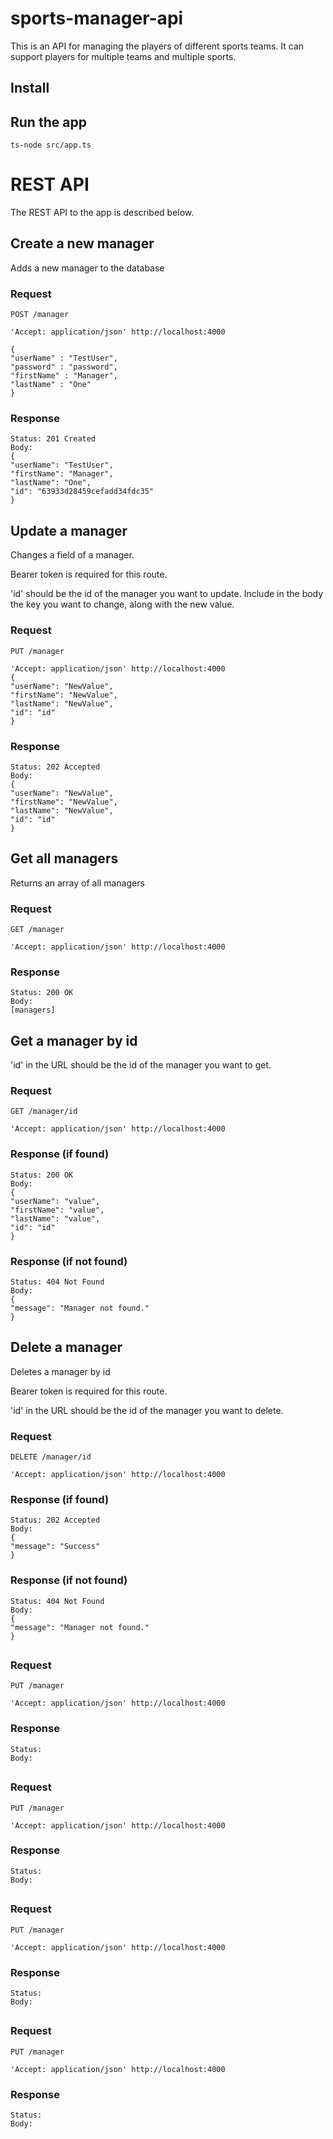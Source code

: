 # sports-manager-api

This is an API for managing the players of different sports teams. It can support players for multiple teams and multiple sports.

## Install

    

## Run the app

    ts-node src/app.ts

# REST API

The REST API to the app is described below.

## Create a new manager

Adds a new manager to the database

### Request

`POST /manager`

    'Accept: application/json' http://localhost:4000
    
    {
    "userName" : "TestUser",
    "password" : "password",
    "firstName" : "Manager",
    "lastName" : "One"
    }

### Response

    Status: 201 Created
    Body:
    {
    "userName": "TestUser",
    "firstName": "Manager",
    "lastName": "One",
    "id": "63933d28459cefadd34fdc35"
    }

## Update a manager

Changes a field of a manager.

Bearer token is required for this route.

'id' should be the id of the manager you want to update.
Include in the body the key you want to change, along with the new value.

### Request

`PUT /manager`
    
    'Accept: application/json' http://localhost:4000
    {
    "userName": "NewValue",
    "firstName": "NewValue",
    "lastName": "NewValue",
    "id": "id"
    }
        
### Response

    Status: 202 Accepted
    Body:
    {
    "userName": "NewValue",
    "firstName": "NewValue",
    "lastName": "NewValue",
    "id": "id"
    }
    
## Get all managers

Returns an array of all managers

### Request

`GET /manager`
    
    'Accept: application/json' http://localhost:4000
    
        
### Response

    Status: 200 OK
    Body:
    [managers]

## Get a manager by id

'id' in the URL should be the id of the manager you want to get.

### Request

`GET /manager/id`
    
    'Accept: application/json' http://localhost:4000
    
      
### Response (if found)

    Status: 200 OK
    Body:
    {
    "userName": "value",
    "firstName": "value",
    "lastName": "value",
    "id": "id"
    }
    
### Response (if not found)

    Status: 404 Not Found
    Body:
    {
    "message": "Manager not found."
    }

## Delete a manager

Deletes a manager by id

Bearer token is required for this route.

'id' in the URL should be the id of the manager you want to delete.

### Request

`DELETE /manager/id`
    
    'Accept: application/json' http://localhost:4000
    
        
### Response (if found)

    Status: 202 Accepted
    Body:
    {
    "message": "Success"
    }
    
### Response (if not found)

    Status: 404 Not Found
    Body:
    {
    "message": "Manager not found."
    }
    
## 

### Request

`PUT /manager`
    
    'Accept: application/json' http://localhost:4000
    
        
### Response

    Status: 
    Body:
    
## 

### Request

`PUT /manager`
    
    'Accept: application/json' http://localhost:4000
    
        
### Response

    Status: 
    Body:
   
## 

### Request

`PUT /manager`
    
    'Accept: application/json' http://localhost:4000
    
        
### Response

    Status: 
    Body:
  
## 

### Request

`PUT /manager`
    
    'Accept: application/json' http://localhost:4000
    
        
### Response

    Status: 
    Body:
